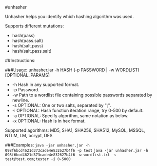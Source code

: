 #unhasher

Unhasher helps you identify which hashing algorithm was used.

Supports different mutations:
* hash(pass)
* hash(pass.salt)
* hash(salt.pass)
* hash(salt.pass.salt)

##Instructions:

###Usage:
unhasher.jar -h HASH (-p PASSWORD | -w WORDLIST) [OPTIONAL_PARAMS]

* -h    Hash in any supported format.
* -p    Password.
* -w    Path to a wordlist file containing possible passwords separated by newline.
* -s    OPTIONAL: One or two salts, separated by ";".
* -i    OPTIONAL: Hash function iteration range, try 0-500 by default.
* -a    OPTIONAL: Specify algorithm, same notation as below.
* -x    OPTIONAL: Hash is in hex format.

Supported agorithms: MD5, SHA1, SHA256, SHA512, MySQL, MSSQL, NTLM, LM, bcrypt, DES

###Examples:
`java -jar unhasher.jar -h 098f6bcd4621d373cade4e832627b4f6 -p test`
`java -jar unhasher.jar -h 098f6bcd4621d373cade4e832627b4f6 -w wordlist.txt -s test@test.com;tester -i 0-5000`

